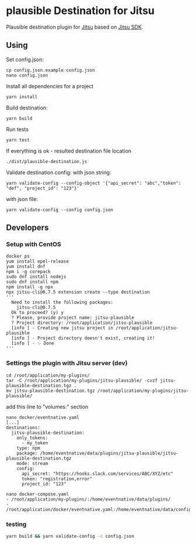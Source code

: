 # plausible Destination for Jitsu

Plausible destination plugin for [Jitsu](https://jitsu.com)
based on [Jitsu SDK](https://github.com/jitsucom/jitsu-sdk).



## Using
Set config.json:
```shell
cp config.json.example config.json
nano config.json
```

Install all dependencies for a project
```shell
yarn install
```

Build destination:
```shell
yarn build
```

Run tests
```shell
yarn test
```

If everything is ok - resulted destination file location
```shell
./dist/plausible-destination.js
```

Validate destination config:
with json string:
```shell
yarn validate-config --config-object '{"api_secret": "abc","token": "def", "project_id": "123"}'
```
with json file:
```shell
yarn validate-config --config config.json
```

## Developers  

### Setup with CentOS
```shell
docker ps
yum install epel-release
yum install dnf
npm i -g corepack
sudo dnf install nodejs
sudo dnf install npm
npm install -g npx
npx jitsu-cli@0.7.5 extension create --type destination
'''
  Need to install the following packages:
    jitsu-cli@0.7.5
  Ok to proceed? (y) y
  ? Please, provide project name: jitsu-plausible
  ? Project directory: /root/application/jitsu-plausible
  [info ] - Creating new jitsu project in /root/application/jitsu-plausible
  [info ] - Project directory doesn't exist, creating it!
  [info ] - ✨ Done
'''
```

### Settings the plugin with Jitsu server (dev)

```shell
cd /root/application/my-plugins/
tar -C /root/application/my-plugins/jitsu-plausible/ -cvzf jitsu-plausible-destination.tgz .
mv jitsu-plausible-destination.tgz /root/application/my-plugins/jitsu-plausible/
```

add this line to "volumes:" section
```shell
nano docker/eventnative.yaml
[...]
destinations:
  jitsu-plausible-destination:
    only_tokens:
      - my_token
    type: npm
    package: /home/eventnative/data/plugins/jitsu-plausible/jitsu-plausible-destination.tgz
    mode: stream
    config:
      api_secret: "https://hooks.slack.com/services/ABC/XYZ/etc"
      token: "registration,error"
      project_id: "123"
```

```
nano docker-compose.yaml
- /root/application/my-plugins/:/home/eventnative/data/plugins/
- /root/application/docker/eventnative.yaml:/home/eventnative/data/config/eventnative.yaml
```

### testing
```bash
yarn build && yarn validate-config -c config.json
```
